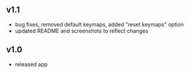 ## v1.1
- bug fixes, removed default keymaps, added "reset keymaps" option
- updated README and screenshots to reflect changes
## v1.0 
- released app
